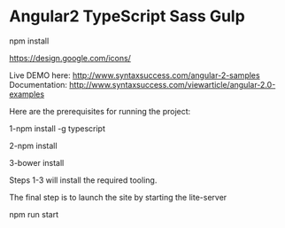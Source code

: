 # Angular2 TypeScript Sass Gulp


npm install


https://design.google.com/icons/

Live DEMO here: http://www.syntaxsuccess.com/angular-2-samples
Documentation: http://www.syntaxsuccess.com/viewarticle/angular-2.0-examples

Here are the prerequisites for running the project:

1-npm install -g typescript

2-npm install

3-bower install

Steps 1-3 will install the required tooling.

The final step is to launch the site by starting the lite-server

npm run start